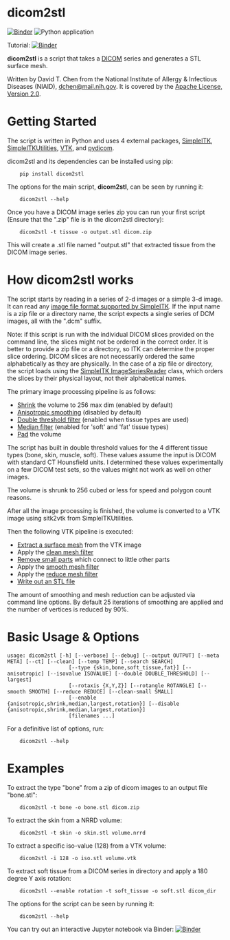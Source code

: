 dicom2stl
=========

[![Binder](https://mybinder.org/badge_logo.svg)](https://mybinder.org/v2/gh/dave3d/dicom2stl/main?filepath=examples%2FIsosurface.ipynb)
![Python application](https://github.com/dave3d/dicom2stl/workflows/Python%20application/badge.svg)

Tutorial: [![Binder](https://mybinder.org/badge_logo.svg)](https://mybinder.org/v2/gh/dave3d/dicom2stl/main?filepath=examples%2FTutorial.ipynb)

**dicom2stl** is a script that takes a [DICOM](https://www.dicomstandard.org/about/)
series and generates a STL surface mesh.

Written by David T. Chen from the National Institute of Allergy & Infectious Diseases (NIAID),
dchen@mail.nih.gov.  It is covered by the [Apache License, Version 2.0](http://www.apache.org/licenses/LICENSE-2.0).

Getting Started
===============
The script is written in Python and uses 4 external packages, [SimpleITK](https://simpleitk.readthedocs.io/), [SimpleITKUtilities](https://github.com/SimpleITK/SimpleITKUtilities), [VTK](https://vtk.org), and [pydicom](https://pydicom.github.io/).

dicom2stl and its dependencies can be installed using pip:

```
    pip install dicom2stl
```

The options for the main script, **dicom2stl**, can be seen by running it:
```
    dicom2stl --help
```

Once you have a DICOM image series zip you can run your first script (Ensure that the \".zip\" file is in the dicom2stl directory):
```
    dicom2stl -t tissue -o output.stl dicom.zip
```

This will create a .stl file named \"output.stl\" that extracted tissue from the DICOM image series.

How dicom2stl works
======================
The script starts by reading in a series of 2-d images or a simple 3-d image.
It can read any
[image file format supported by SimpleITK](https://simpleitk.readthedocs.io/en/latest/IO.html).
If the input name is a zip file or
a directory name, the script expects a single series of DCM images, all with
the \".dcm\" suffix.

Note: if this script is run with the individual DICOM slices provided on the
command line, the slices might not be ordered in the correct order.  It is
better to provide a zip file or a directory, so ITK can determine the proper
slice ordering.  DICOM slices are not necessarily ordered the same
alphabetically as they are physically.  In the case of a zip file or directory,
the script loads using the
[SimpleITK ImageSeriesReader](https://simpleitk.readthedocs.io/en/master/link_DicomSeriesReader_docs.html)
class, which orders the slices by their physical layout, not their alphabetical
names.

The primary image processing pipeline is as follows:

 * [Shrink](https://simpleitk.org/doxygen/latest/html/classitk_1_1simple_1_1ShrinkImageFilter.html)
   the volume to 256 max dim (enabled by default)
 * [Anisotropic smoothing](https://simpleitk.org/doxygen/latest/html/classitk_1_1simple_1_1CurvatureAnisotropicDiffusionImageFilter.html)
   (disabled by default)
 * [Double threshold filter](https://simpleitk.org/doxygen/latest/html/classitk_1_1simple_1_1DoubleThresholdImageFilter.html)
   (enabled when tissue types are used)
 * [Median filter](https://simpleitk.org/doxygen/latest/html/classitk_1_1simple_1_1MedianImageFilter.html)
   (enabled for \'soft\' and \'fat\' tissue types)
 * [Pad](https://simpleitk.org/doxygen/latest/html/classitk_1_1simple_1_1ConstantPadImageFilter.html)
   the volume

The script has built in double threshold values for the 4 different tissue
types (bone, skin, muscle, soft).  These values assume the input is DICOM with
standard CT Hounsfield units.  I determined these values experimentally on a
few DICOM test sets, so the values might not work as well on other images.

The volume is shrunk to 256 cubed or less for speed and polygon count reasons.

After all the image processing is finished, the volume is converted to a VTK
image using sitk2vtk from SimpleITKUtilities.

Then the following VTK pipeline is executed:

 * [Extract a surface mesh](https://vtk.org/doc/nightly/html/classvtkContourFilter.html)
   from the VTK image
 * Apply the [clean mesh filter](https://vtk.org/doc/nightly/html/classvtkCleanPolyData.html)
 * [Remove small parts](https://vtk.org/doc/nightly/html/classvtkPolyDataConnectivityFilter.html)
   which connect to little other parts
 * Apply the [smooth mesh filter](https://vtk.org/doc/nightly/html/classvtkSmoothPolyDataFilter.html)
 * Apply the [reduce mesh filter](https://vtk.org/doc/nightly/html/classvtkQuadricDecimation.html)
 * [Write out an STL file](https://vtk.org/doc/nightly/html/classvtkSTLWriter.html)

The amount of smoothing and mesh reduction can be adjusted via command line
options.  By default 25 iterations of smoothing are applied and the number of
vertices is reduced by 90%.

Basic Usage & Options
========
```
usage: dicom2stl [-h] [--verbose] [--debug] [--output OUTPUT] [--meta META] [--ct] [--clean] [--temp TEMP] [--search SEARCH]
                    [--type {skin,bone,soft_tissue,fat}] [--anisotropic] [--isovalue ISOVALUE] [--double DOUBLE_THRESHOLD] [--largest]
                    [--rotaxis {X,Y,Z}] [--rotangle ROTANGLE] [--smooth SMOOTH] [--reduce REDUCE] [--clean-small SMALL]
                    [--enable {anisotropic,shrink,median,largest,rotation}] [--disable {anisotropic,shrink,median,largest,rotation}]
                    [filenames ...]
```
For a definitive list of options, run:
```
    dicom2stl --help
```


Examples
========

To extract the type \"bone\" from a zip of dicom images to an output file \"bone.stl\":
```
    dicom2stl -t bone -o bone.stl dicom.zip
```

To extract the skin from a NRRD volume:
```
    dicom2stl -t skin -o skin.stl volume.nrrd
```

To extract a specific iso-value (128) from a VTK volume:
```
    dicom2stl -i 128 -o iso.stl volume.vtk
```

To extract soft tissue from a DICOM series in directory and
apply a 180 degree Y axis rotation:
```
    dicom2stl --enable rotation -t soft_tissue -o soft.stl dicom_dir
```

The options for the script can be seen by running it:
```
    dicom2stl --help
```

You can try out an interactive Jupyter notebook via Binder:
[![Binder](https://mybinder.org/badge_logo.svg)](https://mybinder.org/v2/gh/dave3d/dicom2stl/main?filepath=examples%2FIsosurface.ipynb)
